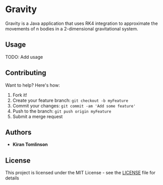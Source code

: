 # Gravity

Gravity is a Java application that uses RK4 integration to approximate the
movements of n bodies in a 2-dimensional gravitational system.

## Usage

TODO: Add usage

## Contributing

Want to help? Here's how:

1. Fork it!
2. Create your feature branch: `git checkout -b myFeature`
3. Commit your changes: `git commit -am 'Add some feature'`
4. Push to the branch: `git push origin myFeature`
5. Submit a merge request

## Authors

* **Kiran Tomlinson**

## License

This project is licensed under the MIT License - see the [LICENSE](LICENSE)
file for details